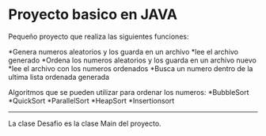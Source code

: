 # Proyecto basico en JAVA

Pequeño proyecto que realiza las siguientes funciones:

 *Genera numeros aleatorios y los guarda en un archivo
 *lee el archivo generado
 *Ordena los numeros aleatorios y los guarda en un archivo nuevo
 *lee el archivo con los numeros ordenados
 *Busca un numero dentro de la ultima lista ordenada generada

Algoritmos que se pueden utilizar para ordenar los numeros:
  *BubbleSort
  *QuickSort
  *ParallelSort
  *HeapSort
  *Insertionsort
  
  ***
  La clase Desafio es la clase Main del proyecto.
  
